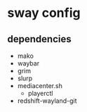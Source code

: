 # sway config

## dependencies

- mako
- waybar
- grim
- slurp
- mediacenter.sh
  - playerctl
- redshift-wayland-git
